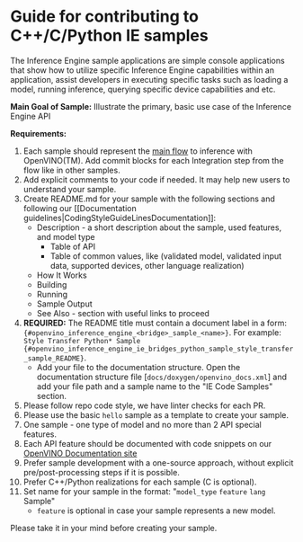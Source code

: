 #  Guide for contributing to C++/C/Python IE samples

The Inference Engine sample applications are simple console applications that show how to utilize specific Inference Engine capabilities within an application, assist developers in executing specific tasks such as loading a model, running inference, querying specific device capabilities and etc.

**Main Goal of Sample:** Illustrate the primary, basic use case of the Inference Engine API

**Requirements:**
1. Each sample should represent the [main flow](https://docs.openvinotoolkit.org/latest/openvino_docs_IE_DG_Integrate_with_customer_application_new_API.html) to inference with OpenVINO(TM). Add commit blocks for each Integration step from the flow like in other samples.
2. Add explicit comments to your code if needed. It may help new users to understand your sample.
3. Create README.md for your sample with the following sections and following our [[Documentation guidelines|CodingStyleGuideLinesDocumentation]]:
   * Description - a short description about the sample, used features, and model type
      * Table of API
      * Table of common values, like (validated model, validated input data, supported devices, other language realization)
   * How It Works
   * Building
   * Running
   * Sample Output
   * See Also - section with useful links to proceed
4. **REQUIRED:** The README title must contain a document label in a form: `{#openvino_inference_engine_<bridge>_sample_<name>}`. For example: `Style Transfer Python* Sample {#openvino_inference_engine_ie_bridges_python_sample_style_transfer_sample_README}`.
   * Add your file to the documentation structure. Open the documentation structure file [`docs/doxygen/openvino_docs.xml`] and add your file path and a sample name to the "IE Code Samples" section.
5. Please follow repo code style, we have linter checks for each PR.
6. Please use the basic `hello` sample as a template to create your sample.
7. One sample - one type of model and no more than 2 API special features.
8. Each API feature should be documented with code snippets on our [OpenVINO Documentation site](https://docs.openvinotoolkit.org/)
9. Prefer sample development with a one-source approach, without explicit pre/post-processing steps if it is possible.
10. Prefer C++/Python realizations for each sample (C is optional).
11. Set name for your sample in the format: "`model_type` `feature` `lang` Sample"
     - `feature` is optional in case your sample represents a new model.

Please take it in your mind before creating your sample.

 